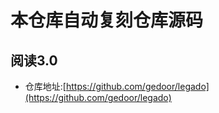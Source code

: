 # 本仓库自动复刻仓库源码

## 阅读3.0
- 仓库地址:[https://github.com/gedoor/legado](https://github.com/gedoor/legado)
